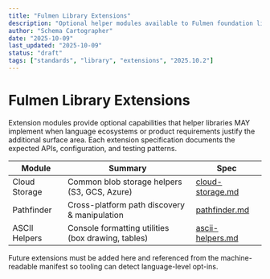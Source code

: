 ```yaml
---
title: "Fulmen Library Extensions"
description: "Optional helper modules available to Fulmen foundation libraries"
author: "Schema Cartographer"
date: "2025-10-09"
last_updated: "2025-10-09"
status: "draft"
tags: ["standards", "library", "extensions", "2025.10.2"]
---
```


# Fulmen Library Extensions

Extension modules provide optional capabilities that helper libraries MAY implement when language ecosystems
or product requirements justify the additional surface area. Each extension specification documents the
expected APIs, configuration, and testing patterns.

| Module        | Summary                                            | Spec                                 |
| ------------- | -------------------------------------------------- | ------------------------------------ |
| Cloud Storage | Common blob storage helpers (S3, GCS, Azure)       | [cloud-storage.md](cloud-storage.md) |
| Pathfinder    | Cross-platform path discovery & manipulation       | [pathfinder.md](pathfinder.md)       |
| ASCII Helpers | Console formatting utilities (box drawing, tables) | [ascii-helpers.md](ascii-helpers.md) |

Future extensions must be added here and referenced from the machine-readable manifest so tooling can detect
language-level opt-ins.
